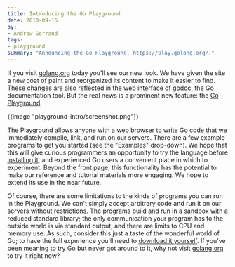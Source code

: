 ```yaml
---
title: Introducing the Go Playground
date: 2010-09-15
by:
- Andrew Gerrand
tags:
- playground
summary: "Announcing the Go Playground, https://play.golang.org/."
---
```



If you visit [golang.org](https://golang.org/) today you'll see our new look.
We have given the site a new coat of paint and reorganized its content to
make it easier to find.
These changes are also reflected in the web interface of [godoc](https://golang.org/cmd/godoc/),
the Go documentation tool.
But the real news is a prominent new feature: the [Go Playground](https://golang.org/).

{{image "playground-intro/screenshot.png"}}

The Playground allows anyone with a web browser to write Go code that we
immediately compile,
link, and run on our servers.
There are a few example programs to get you started (see the "Examples" drop-down).
We hope that this will give curious programmers an opportunity to try the
language before [installing it](https://golang.org/doc/install.html),
and experienced Go users a convenient place in which to experiment.
Beyond the front page, this functionality has the potential to make our
reference and tutorial materials more engaging.
We hope to extend its use in the near future.

Of course, there are some limitations to the kinds of programs you can run in the Playground.
We can't simply accept arbitrary code and run it on our servers without restrictions.
The programs build and run in a sandbox with a reduced standard library;
the only communication your program has to the outside world is via standard output,
and there are limits to CPU and memory use.
As such, consider this just a taste of the wonderful world of Go;
to have the full experience you'll need to [download it yourself](https://golang.org/doc/install.html).
If you've been meaning to try Go but never got around to it,
why not visit [golang.org](https://golang.org/) to try it right now?
